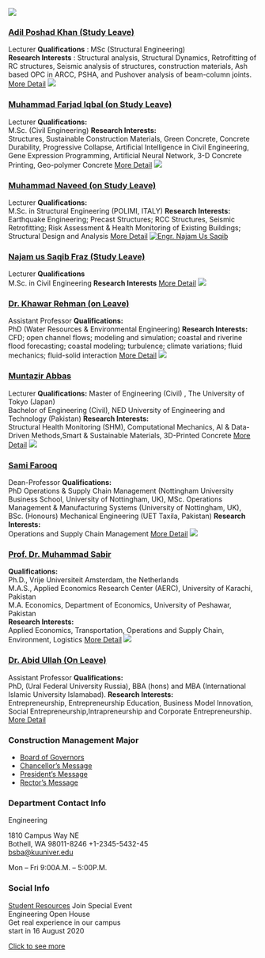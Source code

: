[![](https://giki.edu.pk/wp-content/uploads/2022/12/Picture1-2.jpg)](https://giki.edu.pk/personnel/adil-poshad-khan/)
### [Adil Poshad Khan (Study Leave)](https://giki.edu.pk/personnel/adil-poshad-khan/)
Lecturer
**Qualifications** : MSc (Structural Engineering)  
**Research Interests** : Structural analysis, Structural Dynamics, Retrofitting of RC structures, Seismic analysis of structures, construction materials, Ash based OPC in ARCC, PSHA, and Pushover analysis of beam-column joints. 
[More Detail](https://giki.edu.pk/personnel/adil-poshad-khan/)
[![](https://giki.edu.pk/wp-content/uploads/2019/11/Farjad.jpg)](https://giki.edu.pk/personnel/muhammad-farjad-iqbal/)
### [Muhammad Farjad Iqbal (on Study Leave)](https://giki.edu.pk/personnel/muhammad-farjad-iqbal/)
Lecturer
**Qualifications:**  
M.Sc. (Civil Engineering)
**Research Interests:**  
Structures, Sustainable Construction Materials, Green Concrete, Concrete Durability, Progressive Collapse, Artificial Intelligence in Civil Engineering, Gene Expression Programming, Artificial Neural Network, 3-D Concrete Printing, Geo-polymer Concrete
[More Detail](https://giki.edu.pk/personnel/muhammad-farjad-iqbal/)
[![](https://giki.edu.pk/fee/fee-undergraduate/construction-management-faculty/)](https://giki.edu.pk/personnel/muhammad-naveed/)
### [Muhammad Naveed (on Study Leave)](https://giki.edu.pk/personnel/muhammad-naveed/)
Lecturer
**Qualifications:**  
M.Sc. in Structural Engineering (POLIMI, ITALY)
**Research Interests:**  
Earthquake Engineering; Precast Structures; RCC Structures, Seismic Retrofitting; Risk Assessment & Health Monitoring of Existing Buildings; Structural Design and Analysis
[More Detail](https://giki.edu.pk/personnel/muhammad-naveed/)
[![Engr. Najam Us Saqib](https://giki.edu.pk/fee/fee-undergraduate/construction-management-faculty/)](https://giki.edu.pk/personnel/najam-us-saqi-fraz/)
### [Najam us Saqib Fraz (Study Leave)](https://giki.edu.pk/personnel/najam-us-saqi-fraz/)
Lecturer
**Qualifications**  
M.Sc. in Civil Engineering
**Research Interests**
[More Detail](https://giki.edu.pk/personnel/najam-us-saqi-fraz/)
[![](https://giki.edu.pk/fee/fee-undergraduate/construction-management-faculty/)](https://giki.edu.pk/personnel/dr-khawar-rehman/)
### [Dr. Khawar Rehman (on Leave)](https://giki.edu.pk/personnel/dr-khawar-rehman/)
Assistant Professor
**Qualifications:**  
PhD (Water Resources & Environmental Engineering)
**Research Interests:**  
CFD; open channel flows; modeling and simulation; coastal and riverine flood forecasting; coastal modeling; turbulence; climate variations; fluid mechanics; fluid-solid interaction
[More Detail](https://giki.edu.pk/personnel/dr-khawar-rehman/)
[![](https://giki.edu.pk/fee/fee-undergraduate/construction-management-faculty/)](https://giki.edu.pk/personnel/muntazir-abbas/)
### [Muntazir Abbas](https://giki.edu.pk/personnel/muntazir-abbas/)
Lecturer
**Qualifications:**
Master of Engineering (Civil) , The University of Tokyo (Japan)  
Bachelor of Engineering (Civil), NED University of Engineering and Technology (Pakistan)
**Research Interests:**  
Structural Health Monitoring (SHM), Computational Mechanics, AI & Data-Driven Methods,Smart & Sustainable Materials, 3D-Printed Concrete
[More Detail](https://giki.edu.pk/personnel/muntazir-abbas/)
[![](https://giki.edu.pk/fee/fee-undergraduate/construction-management-faculty/)](https://giki.edu.pk/personnel/sami-farooq/)
### [Sami Farooq](https://giki.edu.pk/personnel/sami-farooq/)
Dean-Professor
**Qualifications:**  
PhD Operations & Supply Chain Management (Nottingham University Business School, University of Nottingham, UK), MSc. Operations Management & Manufacturing Systems (University of Nottingham, UK), BSc. (Honours) Mechanical Engineering (UET Taxila, Pakistan)
**Research Interests:**  
Operations and Supply Chain Management
[More Detail](https://giki.edu.pk/personnel/sami-farooq/)
[![](https://giki.edu.pk/fee/fee-undergraduate/construction-management-faculty/)](https://giki.edu.pk/personnel/prof-dr-muhammad-sabir/)
### [Prof. Dr. Muhammad Sabir](https://giki.edu.pk/personnel/prof-dr-muhammad-sabir/)
**Qualifications:**  
Ph.D., Vrije Universiteit Amsterdam, the Netherlands  
M.A.S., Applied Economics Research Center (AERC), University of Karachi, Pakistan  
M.A. Economics, Department of Economics, University of Peshawar, Pakistan  
**Research Interests:**  
Applied Economics, Transportation, Operations and Supply Chain, Environment, Logistics
[More Detail](https://giki.edu.pk/personnel/prof-dr-muhammad-sabir/)
[![](https://giki.edu.pk/fee/fee-undergraduate/construction-management-faculty/)](https://giki.edu.pk/personnel/dr-abid-ullah/)
### [Dr. Abid Ullah (On Leave)](https://giki.edu.pk/personnel/dr-abid-ullah/)
Assistant Professor
**Qualifications:**  
PhD, (Ural Federal University Russia), BBA (hons) and MBA (International Islamic University Islamabad).
**Research Interests:**  
Entrepreneurship, Entrepreneurship Education, Business Model Innovation, Social Entrepreneurship,Intrapreneurship and Corporate Entrepreneurship.
[More Detail](https://giki.edu.pk/personnel/dr-abid-ullah/)
### Construction Management Major
  * [Board of Governors](https://giki.edu.pk/board-of-governors/)
  * [Chancellor’s Message](https://giki.edu.pk/?page_id=14826)
  * [President’s Message](https://giki.edu.pk/presidents-message/)
  * [Rector’s Message](https://giki.edu.pk/rectors-message/)


### Department Contact Info
Engineering  
  
1810 Campus Way NE  
Bothell, WA 98011-8246
+1-2345-5432-45  
bsba@kuuniver.edu  

Mon – Fri 9:00A.M. – 5:00P.M.
### Social Info
[](https://giki.edu.pk/fee/fee-undergraduate/construction-management-faculty/#url "facebook")[](https://giki.edu.pk/fee/fee-undergraduate/construction-management-faculty/ "linkedin")[](https://giki.edu.pk/fee/fee-undergraduate/construction-management-faculty/ "skype")[](https://giki.edu.pk/fee/fee-undergraduate/construction-management-faculty/#url "twitter")[](https://giki.edu.pk/fee/fee-undergraduate/construction-management-faculty/ "instagram") [Student Resources](https://giki.edu.pk/fee/fee-undergraduate/construction-management-faculty/)
Join Special Event  
Engineering Open House  
Get real experience in our campus  
start in 16 August 2020  
  
[Click to see more](https://giki.edu.pk/fee/fee-undergraduate/construction-management-faculty/)
